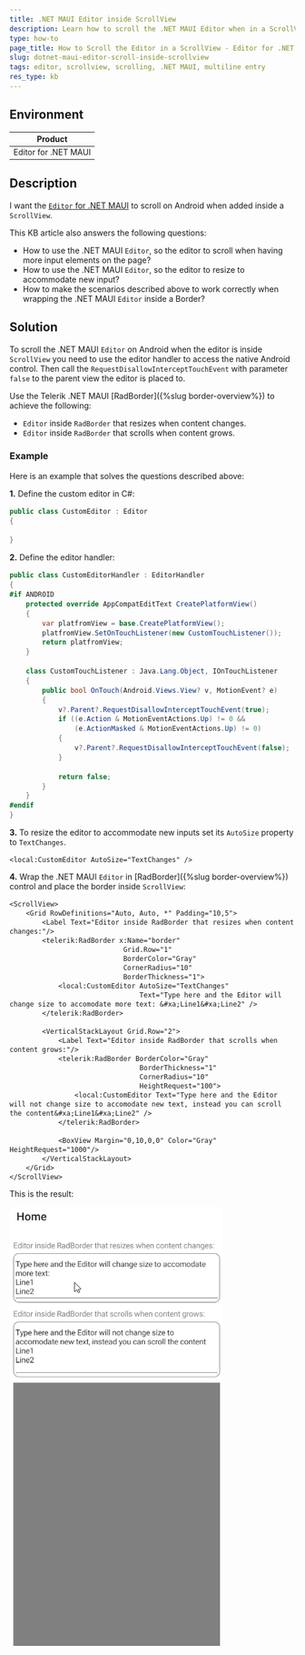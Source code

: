 ```yaml
---
title: .NET MAUI Editor inside ScrollView
description: Learn how to scroll the .NET MAUI Editor when in a ScrollView and scrolling the Editor's text when Editor is wrapped in a Border.
type: how-to
page_title: How to Scroll the Editor in a ScrollView - Editor for .NET MAUI
slug: dotnet-maui-editor-scroll-inside-scrollview
tags: editor, scrollview, scrolling, .NET MAUI, multiline entry
res_type: kb
---
```


## Environment

| Product |
| --- |
| Editor for .NET MAUI |

## Description

I want the <a href="https://learn.microsoft.com/en-us/dotnet/maui/user-interface/controls/editor?view=net-maui-8.0" target="_blank">`Editor` for .NET MAUI</a> to scroll on Android when added inside a `ScrollView`.

This KB article also answers the following questions:
- How to use the .NET MAUI `Editor`, so the editor to scroll when having more input elements on the page?
- How to use the .NET MAUI `Editor`, so the editor to resize to accommodate new input?
- How to make the scenarios described above to work correctly when wrapping the .NET MAUI `Editor` inside a Border?

## Solution

To scroll the .NET MAUI `Editor` on Android when the editor is inside `ScrollView` you need to use the editor handler to access the native Android control. Then call the  `RequestDisallowInterceptTouchEvent` with parameter `false` to the parent view the editor is placed to. 

Use the Telerik .NET MAUI [RadBorder]({%slug border-overview%}) to achieve the following:

* `Editor` inside `RadBorder` that resizes when content changes.
* `Editor` inside `RadBorder` that scrolls when content grows.

### Example

Here is an example that solves the questions described above:

**1.** Define the custom editor in C#:

```C#
public class CustomEditor : Editor
{

}
```

**2.** Define the editor handler:

```C#
public class CustomEditorHandler : EditorHandler
{
#if ANDROID
    protected override AppCompatEditText CreatePlatformView()
    {
        var platfromView = base.CreatePlatformView();
        platfromView.SetOnTouchListener(new CustomTouchListener());
        return platfromView;
    }

    class CustomTouchListener : Java.Lang.Object, IOnTouchListener
    {
        public bool OnTouch(Android.Views.View? v, MotionEvent? e)
        {
            v?.Parent?.RequestDisallowInterceptTouchEvent(true);
            if ((e.Action & MotionEventActions.Up) != 0 &&
                (e.ActionMasked & MotionEventActions.Up) != 0)
            {
                v?.Parent?.RequestDisallowInterceptTouchEvent(false);
            }

            return false;
        }
    }
#endif
}

```

**3.** To resize the editor to accommodate new inputs set its `AutoSize` property to `TextChanges`. 

```XAML
<local:CustomEditor AutoSize="TextChanges" />
```

**4.** Wrap the .NET MAUI `Editor` in [RadBorder]({%slug border-overview%}) control and place the border inside `ScrollView`:

```XAML
<ScrollView>
    <Grid RowDefinitions="Auto, Auto, *" Padding="10,5">
        <Label Text="Editor inside RadBorder that resizes when content changes:"/>
        <telerik:RadBorder x:Name="border" 
                            Grid.Row="1"
                            BorderColor="Gray" 
                            CornerRadius="10" 
                            BorderThickness="1">
            <local:CustomEditor AutoSize="TextChanges" 
                                Text="Type here and the Editor will change size to accomodate more text: &#xa;Line1&#xa;Line2" />
        </telerik:RadBorder>
            
        <VerticalStackLayout Grid.Row="2">
            <Label Text="Editor inside RadBorder that scrolls when content grows:"/>
            <telerik:RadBorder BorderColor="Gray" 
                                BorderThickness="1" 
                                CornerRadius="10" 
                                HeightRequest="100">
                <local:CustomEditor Text="Type here and the Editor will not change size to accomodate new text, instead you can scroll the content&#xa;Line1&#xa;Line2" />
            </telerik:RadBorder>

            <BoxView Margin="0,10,0,0" Color="Gray" HeightRequest="1000"/>
        </VerticalStackLayout>
    </Grid>
</ScrollView>
```

This is the result:

![.NET MAUI Editor inside ScrollView](images/editor-android-scrolling.gif)

